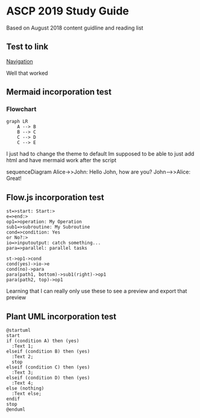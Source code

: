 # ASCP 2019 Study Guide

Based on August 2018 content guidline and reading list

## Test to link

[Navigation](navigation.md)

Well that worked

## Mermaid incorporation test

### Flowchart

```mermaid
graph LR
    A --> B
    B --> C
    C --> D
    C --> E
```

I just had to change the theme to default
Im supposed to be able to just add html and have mermaid work after the script

<script src="mermaid.min.js"></script>
<script>mermaid.initialize({startOnLoad:true});</script>

<div class ="mermaid">
sequenceDiagram
    Alice->>John: Hello John, how are you?
    John-->>Alice: Great!
</div>

## Flow.js incorporation test

```flow
st=>start: Start:>
e=>end:>
op1=>operation: My Operation
sub1=>subroutine: My Subroutine
cond=>condition: Yes
or No?:>
io=>inputoutput: catch something...
para=>parallel: parallel tasks

st->op1->cond
cond(yes)->io->e
cond(no)->para
para(path1, bottom)->sub1(right)->op1
para(path2, top)->op1
```

Learning that I can really only use these to see a preview and export that preview

## Plant UML incorporation test

```puml
@startuml
start
if (condition A) then (yes)
  :Text 1;
elseif (condition B) then (yes)
  :Text 2;
  stop
elseif (condition C) then (yes)
  :Text 3;
elseif (condition D) then (yes)
  :Text 4;
else (nothing)
  :Text else;
endif
stop
@enduml
```
